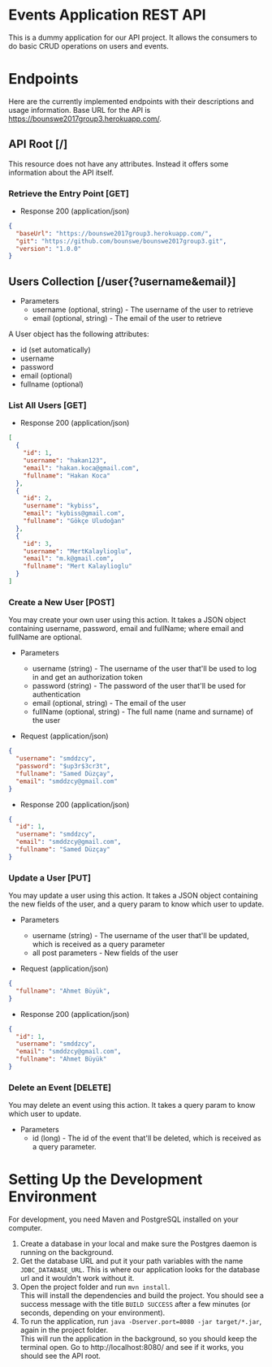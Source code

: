 # Events Application REST API

This is a dummy application for our API project. It allows the consumers to do basic CRUD operations on users and events.

# Endpoints

Here are the currently implemented endpoints with their descriptions and usage information. Base URL for the API is https://bounswe2017group3.herokuapp.com/.

## API Root [/]

This resource does not have any attributes. Instead it offers some information about the API itself.

### Retrieve the Entry Point [GET]

+ Response 200 (application/json)

```json
{
  "baseUrl": "https://bounswe2017group3.herokuapp.com/",
  "git": "https://github.com/bounswe/bounswe2017group3.git",
  "version": "1.0.0"
}
```

## Users Collection [/user{?username&email}]

+ Parameters
    + username (optional, string) - The username of the user to retrieve
    + email (optional, string) - The email of the user to retrieve

A User object has the following attributes:

+ id (set automatically)
+ username
+ password
+ email (optional)
+ fullname (optional)

### List All Users [GET]

+ Response 200 (application/json)

```json
[
  {
    "id": 1,
    "username": "hakan123",
    "email": "hakan.koca@gmail.com",
    "fullname": "Hakan Koca"
  },
  {
    "id": 2,
    "username": "kybiss",
    "email": "kybiss@gmail.com",
    "fullname": "Gökçe Uludoğan"
  },
  {
    "id": 3,
    "username": "MertKalaylioglu",
    "email": "m.k@gmail.com",
    "fullname": "Mert Kalaylioglu"
  }
]
```

### Create a New User [POST]

You may create your own user using this action. It takes a JSON object containing username, password, email and fullName; where email and fullName are optional.

+ Parameters
    + username (string) - The username of the user that'll be used to log in and get an authorization token
    + password (string) - The password of the user that'll be used for authentication
    + email (optional, string) - The email of the user
    + fullName (optional, string) - The full name (name and surname) of the user

+ Request (application/json)

```json
{
  "username": "smddzcy",
  "password": "$up3r$3cr3t",
  "fullname": "Samed Düzçay",
  "email": "smddzcy@gmail.com"
}
```

+ Response 200 (application/json)

```json
{
  "id": 1,
  "username": "smddzcy",
  "email": "smddzcy@gmail.com",
  "fullname": "Samed Düzçay"
}
```

### Update a User [PUT]

You may update a user using this action. It takes a JSON object containing the new fields of the user, and a query param to know which user to update.

+ Parameters
    + username (string) - The username of the user that'll be updated, which is received as a query parameter
    + all post parameters - New fields of the user

+ Request (application/json)

```json
{
  "fullname": "Ahmet Büyük",
}
```

+ Response 200 (application/json)

```json
{
  "id": 1,
  "username": "smddzcy",
  "email": "smddzcy@gmail.com",
  "fullname": "Ahmet Büyük"
}
```

### Delete an Event [DELETE]

You may delete an event using this action. It takes a query param to know which user to update.

+ Parameters
    + id (long) - The id of the event that'll be deleted, which is received as a query parameter. 


# Setting Up the Development Environment

For development, you need Maven and PostgreSQL installed on your computer.

1. Create a database in your local and make sure the Postgres daemon is running on the background.
2. Get the database URL and put it your path variables with the name `JDBC_DATABASE_URL`. This is where our application looks for the database url and it wouldn't work without it.
3. Open the project folder and run `mvn install`.  
 This will install the dependencies and build the project. You should see a success message with the title `BUILD SUCCESS` after a few minutes (or seconds, depending on your environment).
4. To run the application, run `java -Dserver.port=8080 -jar target/*.jar`, again in the project folder.  
 This will run the application in the background, so you should keep the terminal open. Go to http://localhost:8080/ and see if it works, you should see the API root.
